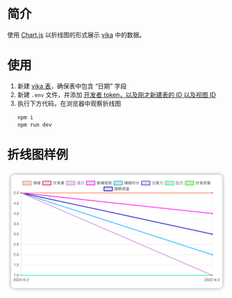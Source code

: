 # 简介

使用 [Chart.js](https://www.chartjs.org/docs/latest/) 以折线图的形式展示 [vika](https://vika.cn/developers/) 中的数据。

# 使用

1. 新建 [vika 表](https://vika.cn/)，确保表中包含 “日期” 字段
2. 新建 `.env` 文件，并添加 [开发者 token，以及刚才新建表的 ID 以及视图 ID](https://vika.cn/developers/api/get-records)
3. 执行下方代码，在浏览器中观察折线图
   ```sh
   npm i
   npm run dev
   ```

# 折线图样例

![](./assets/2022-06-02-20-21-18.png)
